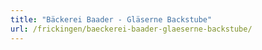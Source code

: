 ```yaml
---
title: "Bäckerei Baader - Gläserne Backstube"
url: /frickingen/baeckerei-baader-glaeserne-backstube/
---
```

